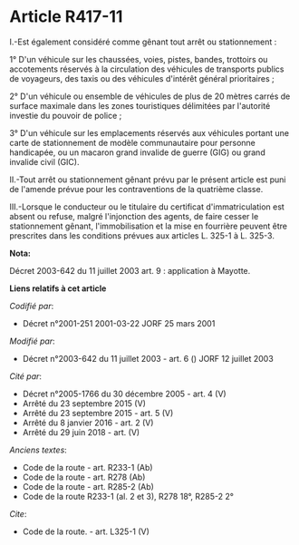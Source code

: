 # Article R417-11

I.-Est également considéré comme gênant tout arrêt ou stationnement : 

1° D'un véhicule sur les chaussées, voies, pistes, bandes, trottoirs ou accotements réservés à la circulation des véhicules
de transports publics de voyageurs, des taxis ou des véhicules d'intérêt général prioritaires ; 

2° D'un véhicule ou ensemble de véhicules de plus de 20 mètres carrés de surface maximale dans les zones touristiques
délimitées par l'autorité investie du pouvoir de police ; 

3° D'un véhicule sur les emplacements réservés aux véhicules portant une carte de stationnement de modèle communautaire pour
personne handicapée, ou un macaron grand invalide de guerre (GIG) ou grand invalide civil (GIC). 

II.-Tout arrêt ou stationnement gênant prévu par le présent article est puni de l'amende prévue pour les contraventions de la
quatrième classe. 

III.-Lorsque le conducteur ou le titulaire du certificat d'immatriculation est absent ou refuse, malgré l'injonction des
agents, de faire cesser le stationnement gênant, l'immobilisation et la mise en fourrière peuvent être prescrites dans les
conditions prévues aux articles L. 325-1 à L. 325-3.

**Nota:**

Décret 2003-642 du 11 juillet 2003 art. 9 : application à Mayotte.

**Liens relatifs à cet article**

_Codifié par_:

  - Décret n°2001-251 2001-03-22 JORF 25 mars 2001

_Modifié par_:

  - Décret n°2003-642 du 11 juillet 2003 - art. 6 () JORF 12 juillet 2003

_Cité par_:

  - Décret n°2005-1766 du 30 décembre 2005 - art. 4 (V)
  - Arrêté du 23 septembre 2015 (V)
  - Arrêté du 23 septembre 2015 - art. 5 (V)
  - Arrêté du 8 janvier 2016 - art. 2 (V)
  - Arrêté du 29 juin 2018 - art. (V)

_Anciens textes_:

  - Code de la route - art. R233-1 (Ab)
  - Code de la route - art. R278 (Ab)
  - Code de la route - art. R285-2 (Ab)
  - Code de la route R233-1 (al. 2 et 3), R278 18°, R285-2 2°

_Cite_:

  - Code de la route. - art. L325-1 (V)
